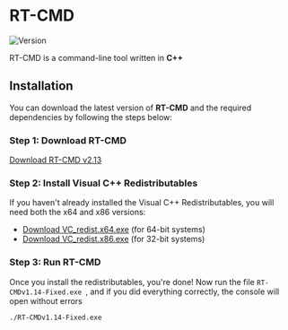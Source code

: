 # RT-CMD

<p align="cente">
  <img src="https://img.shields.io/badge/Version-2.13-blue.svg" alt="Version">
</p>

RT-CMD is a command-line tool written in **C++**

## Installation

You can download the latest version of **RT-CMD** and the required dependencies by following the steps below:

### Step 1: Download RT-CMD

[Download RT-CMD v2.13](https://github.com/retrojan/rt-cmd/releases/download/cmd/RT-CMDv2.13.exe)

### Step 2: Install Visual C++ Redistributables

If you haven't already installed the Visual C++ Redistributables, you will need both the x64 and x86 versions:

- [Download VC_redist.x64.exe](https://github.com/retrojan/rt-cmd/releases/download/rt-cmd/VC_redist.x64.exe) (for 64-bit systems)
- [Download VC_redist.x86.exe](https://github.com/retrojan/rt-cmd/releases/download/rt-cmd/VC_redist.x86.exe) (for 32-bit systems)

### Step 3: Run RT-CMD

Once you install the redistributables, you're done! Now run the file `RT-CMDv1.14-Fixed.exe `, and if you did everything correctly, the console will open without errors

```bash
./RT-CMDv1.14-Fixed.exe
```
